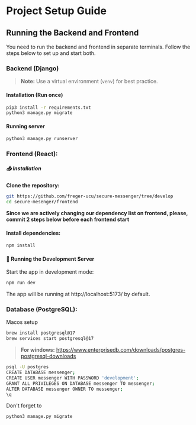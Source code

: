 # Project Setup Guide

## Running the Backend and Frontend

You need to run the backend and frontend in separate terminals. Follow the steps below to set up and start both.

### Backend (Django)

> **Note:** Use a virtual environment (`venv`) for best practice.


#### Installation (Run once)
```sh
pip3 install -r requirements.txt
python3 manage.py migrate
```


#### Running server
```sh
python3 manage.py runserver
```

### Frontend (React):
##### 📥 Installation
**Clone the repository:**
```sh
git https://github.com/freger-ucu/secure-messenger/tree/develop
cd secure-mesenger/frontend
```

**Since we are actively changing our dependency list on frontend, please, commit 2 steps below before each frontend start**
#### Install dependencies:
```sh
npm install
```
#### 🔧 Running the Development Server
Start the app in development mode:
```sh
npm run dev
```

The app will be running at http://localhost:5173/ by default.


### Database (PostgreSQL):
Macos setup
```sh
brew install postgresql@17
brew services start postgresql@17
```
> **For windows:** https://www.enterprisedb.com/downloads/postgres-postgresql-downloads
```sh
psql -U postgres
CREATE DATABASE messenger;
CREATE USER messenger WITH PASSWORD 'development';
GRANT ALL PRIVILEGES ON DATABASE messenger TO messenger;
ALTER DATABASE messenger OWNER TO messenger;
\q
```
Don't forget to
```sh
python3 manage.py migrate
```
